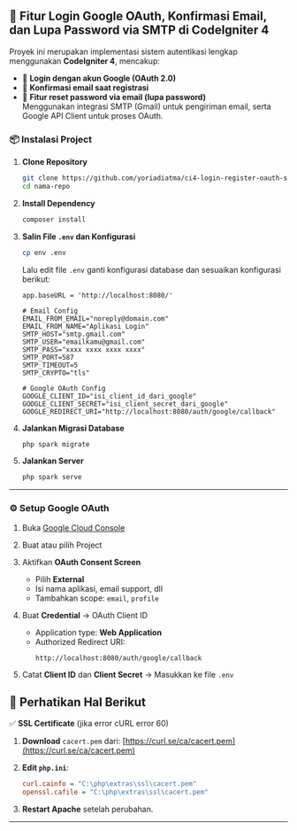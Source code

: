## 🔐 Fitur Login Google OAuth, Konfirmasi Email, dan Lupa Password via SMTP di CodeIgniter 4

Proyek ini merupakan implementasi sistem autentikasi lengkap menggunakan **CodeIgniter 4**, mencakup:
- 🔐 **Login dengan akun Google (OAuth 2.0)**
- 📧 **Konfirmasi email saat registrasi**
- 🔁 **Fitur reset password via email (lupa password)**  
Menggunakan integrasi SMTP (Gmail) untuk pengiriman email, serta Google API Client untuk proses OAuth.

### 📦 Instalasi Project

1. **Clone Repository**

   ```bash
   git clone https://github.com/yoriadiatma/ci4-login-register-oauth-smtp.git
   cd nama-repo
   ```

2. **Install Dependency**

   ```bash
   composer install
   ```

3. **Salin File `.env` dan Konfigurasi**

   ```bash
   cp env .env
   ```

   Lalu edit file `.env` ganti konfigurasi database dan sesuaikan konfigurasi berikut:

   ```env
   app.baseURL = 'http://localhost:8080/'

   # Email Config
   EMAIL_FROM_EMAIL="noreply@domain.com"
   EMAIL_FROM_NAME="Aplikasi Login"
   SMTP_HOST="smtp.gmail.com"
   SMTP_USER="emailkamu@gmail.com"
   SMTP_PASS="xxxx xxxx xxxx xxxx"
   SMTP_PORT=587
   SMTP_TIMEOUT=5
   SMTP_CRYPTO="tls"

   # Google OAuth Config
   GOOGLE_CLIENT_ID="isi_client_id_dari_google"
   GOOGLE_CLIENT_SECRET="isi_client_secret_dari_google"
   GOOGLE_REDIRECT_URI="http://localhost:8080/auth/google/callback"
   ```

4. **Jalankan Migrasi Database**

   ```bash
   php spark migrate
   ```

5. **Jalankan Server**
   ```bash
   php spark serve
   ```

---

### ⚙️ Setup Google OAuth

1. Buka [Google Cloud Console](https://console.cloud.google.com)

2. Buat atau pilih Project

3. Aktifkan **OAuth Consent Screen**

   - Pilih **External**
   - Isi nama aplikasi, email support, dll
   - Tambahkan scope: `email`, `profile`

4. Buat **Credential** → OAuth Client ID

   - Application type: **Web Application**
   - Authorized Redirect URI:
     ```
     http://localhost:8080/auth/google/callback
     ```

5. Catat **Client ID** dan **Client Secret** → Masukkan ke file `.env`

## 🧠 Perhatikan Hal Berikut

✅ **SSL Certificate** (jika error cURL error 60)

1.  **Download** `cacert.pem` dari: [https://curl.se/ca/cacert.pem](https://curl.se/ca/cacert.pem)

2.  **Edit `php.ini`**:

    ```ini
    curl.cainfo = "C:\php\extras\ssl\cacert.pem"
    openssl.cafile = "C:\php\extras\ssl\cacert.pem"
    ```

3.  **Restart Apache** setelah perubahan.

---
